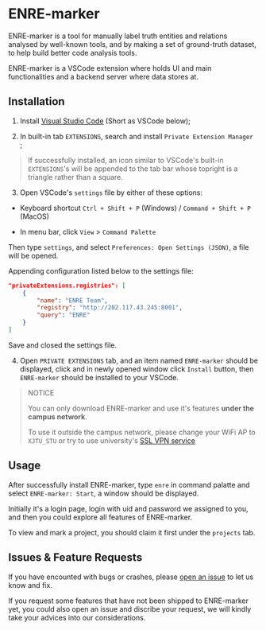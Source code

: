 # ENRE-marker

ENRE-marker is a tool for manually label truth entities and relations analysed by well-known tools, and by making a set of ground-truth dataset, to help build better code analysis tools.

ENRE-marker is a VSCode extension where holds UI and main functionalities and a backend server where data stores at.

## Installation

1. Install [Visual Studio Code](https://code.visualstudio.com) (Short as VSCode below);

2. In built-in tab `EXTENSIONS`, search and install `Private Extension Manager
`;

> If successfully installed, an icon similar to VSCode's built-in `EXTENSIONS`'s will be appended to the tab bar whose topright is a triangle rather than a square.

3. Open VSCode's `settings` file by either of these options:

* Keyboard shortcut `Ctrl + Shift + P` (Windows) / `Command + Shift + P` (MacOS)

* In menu bar, click `View` > `Command Palette`

Then type `settings`, and select `Preferences: Open Settings (JSON)`, a file will be opened.

Appending configuration listed below to the settings file:

```json
"privateExtensions.registries": [
    {
        "name": "ENRE Team",
        "registry": "http://202.117.43.245:8001",
        "query": "ENRE"
    }
]
```

Save and closed the settings file.

4. Open `PRIVATE EXTENSIONS` tab, and an item named `ENRE-marker` should be displayed, click and in newly opened window click `Install` button, then `ENRE-marker` should be installed to your VSCode.

> NOTICE
> 
> You can only download ENRE-marker and use it's features **under the campus network**.
> 
> To use it outside the campus network, please change your WiFi AP to `XJTU_STU` or try to use university's [SSL VPN service](http://vpn.xjtu.edu.cn)

## Usage

After successfully install ENRE-marker, type `enre` in command palatte and select `ENRE-marker: Start`, a window should be displayed.

Initially it's a login page, login with uid and password we assigned to you, and then you could explore all features of ENRE-marker.

To view and mark a project, you should claim it first under the `projects` tab.

## Issues & Feature Requests

If you have encounted with bugs or crashes, please [open an issue](https://github.com/xjtu-enre/ENRE-marker/issues) to let us know and fix.

If you request some features that have not been shipped to ENRE-marker yet, you could also open an issue and discribe your request, we will kindly take your advices into our considerations.
